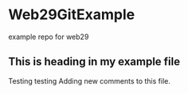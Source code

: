 # Web29GitExample
example repo for web29

## This is heading in my example file 

Testing testing 
Adding new comments to this file.